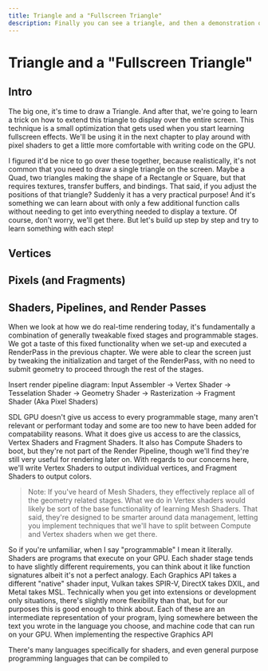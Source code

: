 ```yaml
---
title: Triangle and a "Fullscreen Triangle"
description: Finally you can see a triangle, and then a demonstration on why you might actually use a single triangle later on in your Graphics journey. Will cover the creation of Vertex and Pixel shaders, a simple demonstration of "Vertex Pulling", and then an extension of the triangle to cover the whole screen with a shader effect.
---
```



# Triangle and a "Fullscreen Triangle"

## Intro 
The big one, it's time to draw a Triangle. And after that, we're going to learn a trick on how to extend this triangle to display over the entire screen. This technique is a small optimization that gets used when you start learning fullscreen effects. We'll be using it in the next chapter to play around with pixel shaders to get a little more comfortable with writing code on the GPU.

I figured it'd be nice to go over these together, because realistically, it's not common that you need to draw a single triangle on the screen. Maybe a Quad, two triangles making the shape of a Rectangle or Square, but that requires textures, transfer buffers, and bindings. That said, if you adjust the positions of that triangle? Suddenly it has a very practical purpose! And it's something we can learn about with only a few additional function calls without needing to get into everything needed to display a texture. Of course, don't worry, we'll get there. But let's build up step by step and try to learn something with each step!

## Vertices

## Pixels (and Fragments)


## Shaders, Pipelines, and Render Passes

When we look at how we do real-time rendering today, it's fundamentally a combination of generally tweakable fixed stages and programmable stages. We got a taste of this fixed functionality when we set-up and executed a RenderPass in the previous chapter. We were able to clear the screen just by tweaking the initialization and target of the RenderPass, with no need to submit geometry to proceed through the rest of the stages.

Insert render pipeline diagram:
Input Assembler -> Vertex Shader -> Tesselation Shader -> Geometry Shader -> Rasterization -> Fragment Shader (Aka Pixel Shaders)

SDL GPU doesn't give us access to every programmable stage, many aren't relevant or performant today and some are too new to have been added for compatability reasons. What it does give us access to are the classics, Vertex Shaders and Fragment Shaders. It also has Compute Shaders to boot, but they're not part of the Render Pipeline, though we'll find they're still very useful for rendering later on. With regards to our concerns here, we'll write Vertex Shaders to output individual vertices, and Fragment Shaders to output colors.

> Note: If you've heard of Mesh Shaders, they effectively replace all of the geometry related stages. What we do in Vertex shaders would likely be sort of the base functionality of learning Mesh Shaders. That said, they're designed to be smarter around data management, letting you implement techniques that we'll have to split between Compute and Vertex shaders when we get there.

So if you're unfamiliar, when I say "programmable" I mean it literally. Shaders are programs that execute on your GPU. Each shader stage tends to have slightly different requirements, you can think about it like function signatures albeit it's not a perfect analogy. Each Graphics API takes a different "native" shader input, Vulkan takes SPIR-V, DirectX takes DXIL, and Metal takes MSL. Technically when you get into extensions or development only situations, there's slightly more flexibility than that, but for our purposes this is good enough to think about. Each of these are an intermediate representation of your program, lying somewhere between the text you wrote in the language you choose, and machine code that can run on your GPU. When implementing the respective Graphics API

There's many languages specifically for shaders, and even general purpose programming languages that can be compiled to 